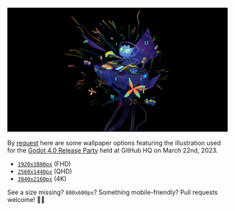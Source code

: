 ![Godot 4.0 Release Party Graphic](1920x1080.png)

By [request](https://www.instagram.com/p/CqD13j-tX2W/c/18009010879580129/) here are some wallpaper options featuring the illustration used for the [Godot 4.0 Release Party](https://github.blog/2023-03-16-godot-4-0-release-party/) held at GitHub HQ on March 22nd, 2023.


* [`1920x1080px`](1920x1080.png) (FHD)
* [`2560x1440px`](2560x1440.png) (QHD)
* [`3840x2160px`](3840x2160.png) (4K)

See a size missing? `800x600px`? Something mobile-friendly? Pull requests welcome! 🤘🏻


